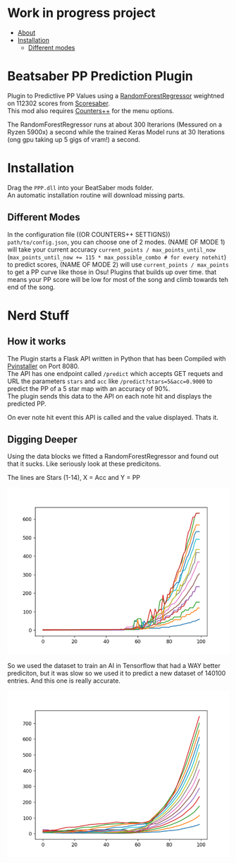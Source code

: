 # Work in progress project

* [About](#beatsaber-pp-prediction-plugin)
* [Installation](#installation)
  * [Different modes](#different-modes)


# Beatsaber PP Prediction Plugin
Plugin to Predictlive PP Values using a [RandomForestRegressor](https://scikit-learn.org/stable/modules/generated/sklearn.ensemble.RandomForestRegressor.html) weightned on 112302 scores from [Scoresaber](https://www.scoresaber.com/).   
This mod also requires [Counters++](https://github.com/Caeden117/CountersPlus) for the menu options.

The RandomForestRegressor runs at about 300 Iterarions (Messured on a Ryzen 5900x) a second while the trained Keras Model runs at 30 Iterations (ong gpu taking up 5 gigs of vram!) a second.   

# Installation
Drag the `PPP.dll` into your BeatSaber mods folder.   
An automatic installation routine will download missing parts.

## Different Modes
In the configuration file ((OR COUNTERS++ SETTIGNS)) `path/to/config.json`, you can choose one of 2 modes. (NAME OF MODE 1) will take your current accuracy `current_points / max_points_until_now` (`max_points_until_now += 115 * max_possible_combo # for every notehit`) to predict scores, (NAME OF MODE 2) will use `current_points / max_points` to get a PP curve like those in Osu! Plugins that builds up over time. that means your PP score will be low for most of the song and climb towards teh end of the song.

# Nerd Stuff
## How it works
The Plugin starts a Flask API written in Python that has been Compiled with [Pyinstaller](https://www.pyinstaller.org/) on Port 8080.   
The API has one endpoint called `/predict` which accepts GET requets and URL the parameters `stars` and  `acc` like `/predict?stars=5&acc=0.9000` to predict the PP of a 5 star map with an accuracy of 90%.   
The plugin sends this data to the API on each note hit and displays the predicted PP.   

On ever note hit event this API is called and the value displayed. Thats it.

## Digging Deeper
Using the data blocks we fitted a RandomForestRegressor and found out that it sucks. Like seriously look at these predicitons.  

The lines are Stars (1-14), X = Acc and Y = PP   

![PP Prediction](https://github.com/Nifri2/Beatsaber-PP-Prediction-Plugin/blob/main/assets/randomforest.png?raw=true)


So we used the dataset to train an AI in Tensorflow that had a WAY better prediciton, but it was slow so we used it to predict a new dataset of 140100 entries. And this one is really accurate.   

![PP Prediction](https://github.com/Nifri2/Beatsaber-PP-Prediction-Plugin/blob/main/assets/Ai-Graph.png?raw=true)
